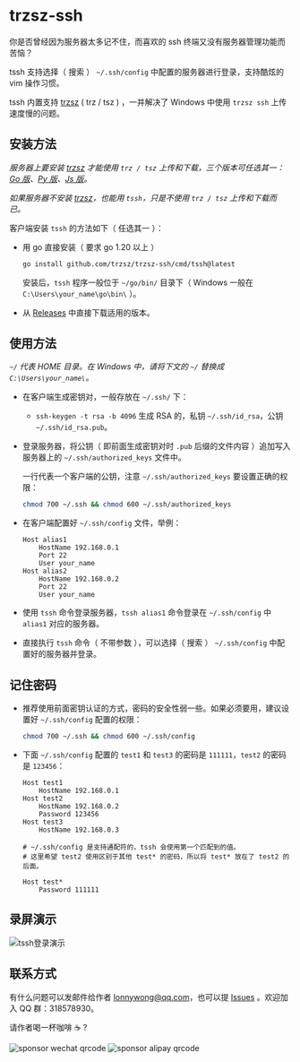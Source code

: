 # trzsz-ssh

你是否曾经因为服务器太多记不住，而喜欢的 ssh 终端又没有服务器管理功能而苦恼？

tssh 支持选择（ 搜索 ） `~/.ssh/config` 中配置的服务器进行登录，支持酷炫的 vim 操作习惯。

tssh 内置支持 [trzsz](https://trzsz.github.io/) ( trz / tsz ) ，一并解决了 Windows 中使用 `trzsz ssh` 上传速度慢的问题。

## 安装方法

_服务器上要安装 [trzsz](https://trzsz.github.io/cn/) 才能使用 `trz / tsz` 上传和下载，三个版本可任选其一：
[Go 版](https://github.com/trzsz/trzsz-go)、[Py 版](https://github.com/trzsz/trzsz)、[Js 版](https://github.com/trzsz/trzsz.js)。_

_如果服务器不安装 [trzsz](https://trzsz.github.io/cn/)，也能用 `tssh`，只是不使用 `trz / tsz` 上传和下载而已。_

客户端安装 `tssh` 的方法如下（ 任选其一 ）：

- 用 go 直接安装（ 要求 go 1.20 以上 ）

  ```sh
  go install github.com/trzsz/trzsz-ssh/cmd/tssh@latest
  ```

  安装后，`tssh` 程序一般位于 `~/go/bin/` 目录下（ Windows 一般在 `C:\Users\your_name\go\bin\` ）。

- 从 [Releases](https://github.com/trzsz/trzsz-ssh/releases) 中直接下载适用的版本。

## 使用方法

_`~/` 代表 HOME 目录。在 Windows 中，请将下文的 `~/` 替换成 `C:\Users\your_name\`。_

- 在客户端生成密钥对，一般存放在 `~/.ssh/` 下：

  - `ssh-keygen -t rsa -b 4096` 生成 RSA 的，私钥 `~/.ssh/id_rsa`，公钥 `~/.ssh/id_rsa.pub`。

- 登录服务器，将公钥（ 即前面生成密钥对时 `.pub` 后缀的文件内容 ）追加写入服务器上的 `~/.ssh/authorized_keys` 文件中。

  一行代表一个客户端的公钥，注意 `~/.ssh/authorized_keys` 要设置正确的权限：

  ```sh
  chmod 700 ~/.ssh && chmod 600 ~/.ssh/authorized_keys
  ```

- 在客户端配置好 `~/.ssh/config` 文件，举例：

  ```
  Host alias1
      HostName 192.168.0.1
      Port 22
      User your_name
  Host alias2
      HostName 192.168.0.2
      Port 22
      User your_name
  ```

- 使用 `tssh` 命令登录服务器，`tssh alias1` 命令登录在 `~/.ssh/config` 中 `alias1` 对应的服务器。

- 直接执行 `tssh` 命令（ 不带参数 ），可以选择（ 搜索 ） `~/.ssh/config` 中配置好的服务器并登录。

## 记住密码

- 推荐使用前面密钥认证的方式，密码的安全性弱一些。如果必须要用，建议设置好 `~/.ssh/config` 配置的权限：

  ```sh
  chmod 700 ~/.ssh && chmod 600 ~/.ssh/config
  ```

- 下面 `~/.ssh/config` 配置的 `test1` 和 `test3` 的密码是 `111111`，`test2` 的密码是 `123456`：

  ```
  Host test1
      HostName 192.168.0.1
  Host test2
      HostName 192.168.0.2
      Password 123456
  Host test3
      HostName 192.168.0.3

  # ~/.ssh/config 是支持通配符的，tssh 会使用第一个匹配到的值。
  # 这里希望 test2 使用区别于其他 test* 的密码，所以将 test* 放在了 test2 的后面。

  Host test*
      Password 111111
  ```

## 录屏演示

![tssh登录演示](https://trzsz.github.io/images/tssh.gif)

## 联系方式

有什么问题可以发邮件给作者 <lonnywong@qq.com>，也可以提 [Issues](https://github.com/trzsz/trzsz/issues) 。欢迎加入 QQ 群：318578930。

请作者喝一杯咖啡 ☕ ?

![sponsor wechat qrcode](https://trzsz.github.io/images/sponsor_wechat.jpg)
![sponsor alipay qrcode](https://trzsz.github.io/images/sponsor_alipay.jpg)
